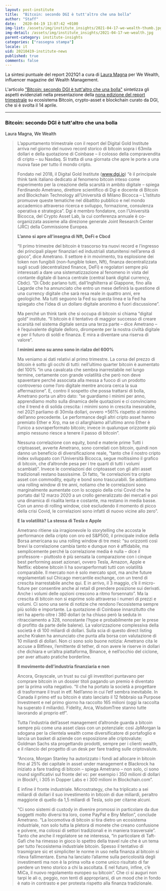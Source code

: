```yaml
---
layout: post-institute
title:  "Bitcoin: secondo DGI è tutt'altro che una bolla"
author: "Staff"
date:   2020-04-19 13:07:42 +0100
img-list: /assets/img/institute_insights/2021-04-17-we-wealth-thumb.jpg
img-detail: /assets/img/institute_insights/2021-04-17-we-wealth.jpg
parent-category: institute-insights
categories: ["rassegna stampa"]
locale: it
uid: 20210419-institute-news
published: true
comments: false
---
```


La sintesi puntuale del report 2021Q1 a cura di [Laura Magna](https://www.linkedin.com/in/laura-magna-a9732b11/) per We Wealth, influencer magazine del Wealth Management.

L'articolo ["Bitcoin: secondo DGI è tutt'altro che una bolla"](https://www.we-wealth.com/it/news/fintech/blockchain/bitcoin-secondo-dgi-e-tuttaltro-che-una-bolla/) sintetizza gli aspetti evidenziati nella presentazione della [nona edizione del report trimestrale](https://dgi.io/2021/04/15/comunicato-stampa.html) su ecosistema Bitcoin, crypto-asset e blockchain curato da DGI, che si è svolta il 14 aprile.

---

### Bitcoin: secondo DGI è tutt'altro che una bolla
Laura Magna, We Wealth

>L’appuntamento trimestrale con il report del Digital Gold Institute arriva nel giorno del nuovo record storico di bitcoin sopra i 63mila dollari e della quotazione di Coinbase – il colosso della compravendita di cripto – su Nasdaq. Si tratta di una giornata che apre le porte a una nuova fase per tutto il mondo cripto.
>
>Fondato nel 2018, il Digital Gold Institute (www.dgi.io) “è il principale think tank italiano dedicato al fenomeno bitcoin inteso come esperimento per la creazione della scarsità in ambito digitale – spiega Ferdinando Ametrano, direttore scientifico di Dgi e docente di Bitcoin and Blockchain Technology all’Università di Milano Bicocca – L’Istituto promuove queste tematiche nel dibattito pubblico e nel mondo accademico attraverso ricerca e sviluppo, formazione, consulenza operativa e strategica”. Dgi è membro fondatore, con l’Università Bicocca, del Crypto Asset Lab, la cui conferenza annuale è co-organizzata assieme alla direzione generale Joint Research Center (JRC) della Commissione Europea.
>
>**L’anno si apre all’insegna di Nft, DeFi e Cbcd**
>
>“Il primo trimestre del bitcoin è trascorso tra nuovi record e l’ingresso dei principali player finanziari ed industriali statunitensi nell’arena di gioco”, dice Ametrano. Il settore è in movimento, tra esplosione dei token non fungibili (non-fungible token, Nft), finanza decentralizzata sugli scudi (decentralized finance, DeFi) e regolatori sempre più interessati a dare una sistematizzazione al fenomeno in vista del contante digitale di banca centrale (central bank digital currency, Cbdc). “Di Cbdc parlano tutti, dall’Inghilterra al Giappone, fino alla Lagarde che ha annunciato che entro un mese definirà la questione di una currency digitale che sarà resa reale in quattro anni, ere geologiche. Ma tutti seguono la Fed su questa linea e la Fed ha spiegato che l’idea di un dollaro digitale anonimo è fuori discussione”.
>
>Ma perché un think tank che si occupa di bitcoin si chiama “digital gold” institute. “Il bitcoin è il tentativo di maggior successo di creare scarsità nel sistema digitale senza una terza parte – dice Ametrano – è l’equivalente digitale delloro, dirompente per la nostra civiltà digitale e per il futuro di soldi e finanza. E mira a diventare una riserva di valore”.
>
>**I minimi anno su anno sono in rialzo del 600%**
>
>Ma veniamo ai dati relativi al primo trimestre. La corsa del prezzo di bitcoin è sotto gli occhi di tutti: nell’ultimo quarter bitcoin è aumentato del 100% “in una cavalcata che sembra inarrestabile nel lungo termine, certamente con grande volatilità che però non deve spaventare perché associata alla messa a fuoco di un prodotto controverso come l’oro digitale mentre ancora cerca la sua affermazione”. E, contro il sospetto che possa trattarsi di bolla, Ametrano porta un altro dato: “se guardiamo i minimi per anno, apprendiamo molto sulla dinamica delle quotazioni e ci convinciamo che il trend è di solida crescita: i minimi sono in crescita inesorabile, nel 2021 parliamo di 30mila dollari, ovvero +561% rispetto al minimo dell’anno precedente. Le performance degli altri cripto asset hanno premiato Ether e Xrp, ma se ci allarghiamo all’ultimo anno Ether è l’unico a sovraperformato bitcoin; invece in qualunque orizzonte più ampio nessuno riesce a tenere il passo di bitcoin”.
>
>Nessuna correlazione con equity, bond e materie prime
Tutti i criptoasset, avverte Ametrano, sono correlati con bitcoin, quindi non danno un beneficio di diversificazione reale, “tanto che il nostro cripto index sviluppato con l’Università Bicocca, segue moltissimo il grafico di bitcoin, che d’altronde pesa per i tre quarti di tutti i volumi scambiati”. Invece le correlazioni dei criptoasset con gli altri asset tradizionali restano bassissime. Di fatto, “le correlazioni tra cripto asset con commodity, equity e bond sono trascurabili. Se adottiamo una rolling window di tre anni, notiamo che le correlazioni sono marginalmente aumentate con lo scoppio della crisi Covid che ha portato dal 12 marzo 2020 a un crollo generalizzato dei mercati e poi una dinamica di risalita lenta e costante, ma restano in media basse. Con un anno di rolling window, cioè escludendo il momento di picco della crisi Covid, le correlazioni sono infatti di nuovo vicine allo zero”.
>
>**E la volatilità? La stessa di Tesla e Apple**
>
>Ametrano ritiene sia irragionevole lo storytelling che accosta le performance della cripto con oro ed S&P500, il principale indice della Borsa americana su una rolling window di tre mesi: “su orizzonti così brevi la correlazione cambia tanto e dunque non è affidabile, ma semplicemente perché la correlazione media è nulla – dice il professore – piuttosto è più sensata la comparazione con i cinque best performing asset azionari, ovvero Tesla, Amazon, Apple e Netflix: ebbene bitcoin li ha sovraperformati tutti con volatilità comparabile. Il mercato non è solo mercato spot, ma anche future regolamentati sul Chicago mercantile exchange, con un trend di crescita inarrestabile anche qui. E in arrivo, il 3 maggio, c’è il micro-future per consentire anche al retail di prendere posizione sui derivati. Anche i volumi delle opzioni crescono a ritmo forsennato”. Ma la crescita di bitcoin non si esprime solo attraverso i numeri di prezzi e volumi. Ci sono una serie di notizie che rendono l’ecosistema sempre più solido e importante. La quotazione di Coinbase innanzitutto che ieri ha aperto oltre i 380 dollari (e ha chiuso però la seduta in ritracciamento a 328, nonostante l’hype e probabilmente per le prese di profitto da parte delle balene). La valorizzazione complessiva della società è di 100 miliardi di dollari. Sulla scia di questo direct listing anche Kraken ha annunciato che punta alla borsa con valutazione di 10 miliardi di dollari. Non ci sono solo buone notizia: Ametrano cita le accuse a Bitfinex, l’emittente di tether, di non avere le riserve in dollari che dichiara e un’altra piattaforma, Binance, è nell’occhio del ciclone, per aver attuato pratiche borderline.
>
>**Il movimento dell’industria finanziaria  e non**
>
>Ancora, Grayscale, un trust su cui gli investitori puntavano per comprare bitcoin in un dossier titoli pagando un premio è diventato per la prima volta negativo. “Il che ha portato la società a progettare di trasformare il trust in etf. Nell’anno in cui l’etf sembra inevitabile. In Canada il primo etf su bitcoin è stato lanciato il 12 febbraio sa Purpose Investment e nel primo giorno ha raccolto 165 milioni (oggi la raccolta ha superato il miliardo). Fidelity, Arca, WisdomTree stanno tutte lavorando al proprio etf”.
>
>Tutta l’industria dell’asset management d’altronde guarda a bitcoin sempre più come una asset class con un potenziale: così JpMorgan la sdogana per la clientela wealth come diversificatore di portafoglio e lancia un basket di aziende con esposizione alle criptovalute; Goldman Sachs sta progettando prodotti, sempre per i clienti wealth, e il rilancio del progetto di un desk per fare trading sulle criptovalute.
>
>“Ancora, Morgan Stanley ha autorizzato i fondi ad allocare in bitcoin fino al 25% dei capitale in asset under management e Blackrock ha iniziato a fare trading di bitcoin – spiega Ametrano – non solo, ci sono round significativi sul fronte del vc: per esempio i 350 milioni di dollari in BlockFi, i 305 in Dopper Labs e i 300 milioni in Blockchain.com”.
>
>E infine il fronte industriale. Microstrategy, che ha triplicato a sei miliardi di dollari il suo investimento in bitcoin di due miliardi, peraltro maggiorie di quello da 1,5 miliardi di Tesla, solo per citarne alcuni.
>
>“Ci sono sistemi di custody in divenire promossi in particolare da due soggetti molto diversi tra loro, come PayPal e Bny Mellon”, conclude Ametrano. “La locomotiva di bitcoin si tira dietro un ecosistema industriale, non solo tutta la pletora di monete che creano confusione e polvere, ma colossi di settori tradizionali e in maniera trasversale”. Tanto che anche il regolatore se ne interessa, “in particolare di Taft-Gafi che ha rimesso in gioco lo spettro della travel rule che è un tema per tutto l’ecosistema industriale bitcoin. Spesso il tentativo di trasmigrare sic et simpliciter le norme in uso nella finanza al bitcoin si rileva fallimentare. Esma ha lanciato l’allarme sulla pericolosità degli investimenti ma non è la prima volta e come unico risultato di far perdere un treno storico a chi la ascoltata. E nel futuro, infine, c’è MiCa, il nuovo regolamento europeo su bitcoin”. Che ci si auguri non tarpi le ali o, peggio, non tenti di appropriarsi, di un mood che in fondo è nato in contrasto e per protesta rispetto alla finanza tradizionale.
